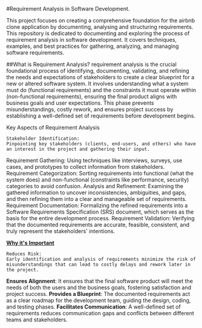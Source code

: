 #Requirement Analysis in Software Development.

This project focuses on creating a comprehensive foundation for the airbnb clone application by documenting, analysing and structuring requirements. This repository is dedicated to documenting and exploring the process of requirement analysis in software development. It covers techniques, examples, and best practices for gathering, analyzing, and managing software requirements.

##What is Requirement Analysis?
requirement analysis is the crucial foundational process of identifying, documenting, validating, and refining the needs and expectations of stakeholders to create a clear blueprint for a new or altered software system. It involves understanding what a system must do (functional requirements) and the constraints it must operate within (non-functional requirements), ensuring the final product aligns with business goals and user expectations. This phase prevents misunderstandings, costly rework, and ensures project success by establishing a well-defined set of requirements before development begins.
 
Key Aspects of Requirement Analysis

    Stakeholder Identification:
    Pinpointing key stakeholders (clients, end-users, and others) who have an interest in the project and gathering their input. 

Requirement Gathering:
Using techniques like interviews, surveys, use cases, and prototypes to collect information from stakeholders. 
Requirement Categorization:
Sorting requirements into functional (what the system does) and non-functional (constraints like performance, security) categories to avoid confusion. 
Analysis and Refinement:
Examining the gathered information to uncover inconsistencies, ambiguities, and gaps, and then refining them into a clear and manageable set of requirements. 
Requirement Documentation:
Formalizing the refined requirements into a Software Requirements Specification (SRS) document, which serves as the basis for the entire development process. 
Requirement Validation:
Verifying that the documented requirements are accurate, feasible, consistent, and truly represent the stakeholders' intentions. 

<ins>**Why it's Important**</ins>

    Reduces Risk:
    Early identification and analysis of requirements minimize the risk of misunderstandings that can lead to costly delays and rework later in the project. 

**Ensures Alignment**:
It ensures that the final software product will meet the needs of both the users and the business goals, fostering satisfaction and project success. 
**Provides a Blueprint**:
The documented requirements act as a clear roadmap for the development team, guiding the design, coding, and testing phases. 
**Facilitates Communication**:
A well-defined set of requirements reduces communication gaps and conflicts between different teams and stakeholders. 



